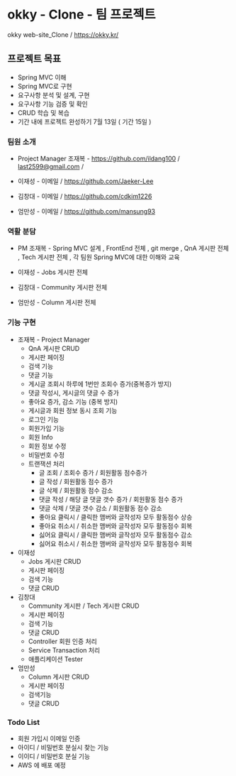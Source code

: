 # okky - Clone - 팀 프로젝트

okky web-site_Clone / <https://okky.kr/>

## 프로젝트 목표
 * Spring MVC 이해
 * Spring MVC로 구현
 * 요구사항 분석 및 설계, 구현
 * 요구사항 기능 검증 및 확인
 * CRUD 학습 및 복습
 * 기간 내에 프로젝트 완성하기 7월 13일 ( 기간 15일 )

### 팀원 소개

 * Project Manager 조재복 - <https://github.com/ildang100> / last2599@gmail.com / 

 * 이재성 - 이메일 / <https://github.com/Jaeker-Lee>

 * 김창대 - 이메일 / <https://github.com/cdkim1226>

 * 엄만성 - 이메일 / <https://github.com/mansung93>

### 역활 분담

 * PM 조재복 - Spring MVC 설계 , FrontEnd 전체 , git merge , QnA 게시판 전체 , Tech 게시판  전체 , 각 팀원 Spring MVC에 대한 이해와 교육

 * 이재성 - Jobs 게시판 전체

 * 김창대 - Community 게시판 전체

 * 엄만성 - Column 게시판 전체


### 기능 구현
 * 조재복 - Project Manager
    * QnA 게시판 CRUD
    * 게시판 페이징
    * 검색 기능
    * 댓글 기능
    * 게시글 조회시 하루에 1번만 조회수 증가(중복증가 방지)
    * 댓글 작성시, 게시글의 댓글 수 증가
    * 좋아요 증가, 감소 기능 (중복 방지)
    * 게시글과 회원 정보 동시 조회 기능
    * 로그인 기능
    * 회원가입 기능
    * 회원 Info
    * 회원 정보 수정
    * 비밀번호 수정
    * 트랜잭션 처리 
       * 글 조회 / 조회수 증가 / 회원활동 점수증가
       * 글 작성 / 회원활동 점수 증가
       * 글 삭제 / 회원활동 점수 감소
       * 댓글 작성 / 해당 글 댓글 갯수 증가 / 회원활동 점수 증가
       * 댓글 삭제 / 댓글 갯수 감소 / 회원활동 점수 감소
       * 좋아요 클릭시 / 클릭한 맴버와 글작성자 모두 활동점수 상승
       * 좋아요 취소시 / 취소한 맴버와 글작성자 모두 활동점수 회복
       * 싫어요 클릭시 / 클릭한 맴버와 글작성자 모두 활동점수 감소
       * 싫어요 취소시 / 취소한 맴버와 글작성자 모두 활동점수 회복
 * 이재성
    * Jobs 게시판 CRUD
    * 게시판 페이징
    * 검색 기능
    * 댓글 CRUD
 * 김창대
    * Community 게시판 / Tech 게시판 CRUD
    * 게시판 페이징
    * 검색 기능
    * 댓글 CRUD
    * Controller 회원 인증 처리
    * Service Transaction 처리
    * 애플리케이션 Tester
 * 엄만성
    * Column 게시판 CRUD
    * 게시판 페이징
    * 검색기능
    * 댓글 CRUD
    
### Todo List
 * 회원 가입시 이메일 인증
 * 아이디 / 비밀번호 분실시 찾는 기능
 * 이이디 / 비밀번호 분실  기능
 * AWS 에 배포 예정

       